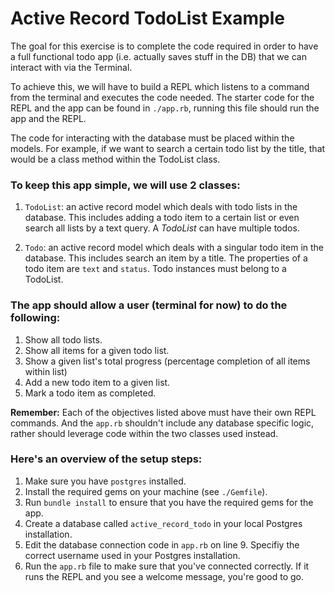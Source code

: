 
# Active Record TodoList Example

The goal for this exercise is to complete the code required in order to have a full functional todo app (i.e. actually saves stuff in the DB) that we can interact with via the Terminal.

To achieve this, we will have to build a REPL which listens to a command from the terminal and executes the code needed. The starter code for the REPL and the app can be found in `./app.rb`, running this file should run the app and the REPL.

The code for interacting with the database must be placed within the models. For example, if we want to search a certain todo list by the title, that would be a class method within the TodoList class.

### To keep this app simple, we will use 2 classes:

1. `TodoList`: an active record model which deals with todo lists in the database. This includes adding a todo item to a certain list or even search all lists by a text query. A *TodoList* can have multiple todos.

2. `Todo`: an active record model which deals with a singular todo item in the database. This includes search an item by a title. The properties of a todo item are `text` and `status`. Todo instances must belong to a TodoList.


### The app should allow a user (terminal for now) to do the following:

1. Show all todo lists.
2. Show all items for a given todo list.
3. Show a given list's total progress (percentage completion of all items within list)
4. Add a new todo item to a given list.
5. Mark a todo item as completed.

**Remember:** Each of the objectives listed above must have their own REPL commands. And the `app.rb` shouldn't include any database specific logic, rather should leverage code within the two classes used instead.

### Here's an overview of the setup steps:

1. Make sure you have `postgres` installed.
2. Install the required gems on your machine (see `./Gemfile`).
3. Run `bundle install` to ensure that you have the required gems for the app.
4. Create a database called `active_record_todo` in your local Postgres installation.
5. Edit the database connection code in `app.rb` on line 9. Specifiy the correct username used in your Postgres installation.
6. Run the `app.rb` file to make sure that you've connected correctly. If it runs the REPL and you see a welcome message, you're good to go.
